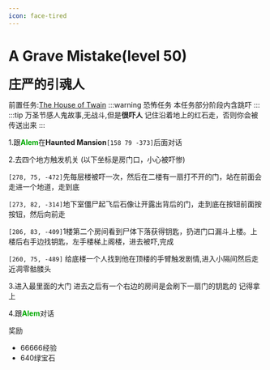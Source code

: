 ```yaml
---
icon: face-tired
---
```


# A Grave Mistake(level 50)
<span style="font-size: 25px;">**庄严的引魂人**</span>

前置任务:[The House of Twain](/quests/lvl41-50/level%2049%20-%20The%20House%20of%20Twain.html)
:::warning 恐怖任务
本任务部分阶段内含跳吓
:::
:::tip
万圣节感人鬼故事,无战斗,但是**很吓人**
记住沿着地上的红石走，否则你会被传送出来
:::

1.跟<font color=00AA00>**Alem**</font>在**Haunted Mansion**`[158 79 -373]`后面对话

2.去四个地方触发机关 (以下坐标是房门口，小心被吓惨)

`[278, 75, -472]`先每层楼被吓一次，然后在二楼有一扇打不开的门，站在前面会走进一个地道，走到底

`[273, 82, -314]`地下室僵尸起飞后石像让开露出背后的门，走到底在按钮前面按按钮，然后向前走

`[286, 83, -409]`1楼第二个房间看到尸体下落获得钥匙，扔进门口漏斗上楼。上楼后右手边找钥匙，左手楼梯上阁楼，进去被吓,完成

`[260, 75, -489]` 给底楼一个人找到他在顶楼的手臂触发剧情,进入小隔间然后走近凋零骷髅头

3.进入最里面的大门 进去之后有一个右边的房间是会刷下一扇门的钥匙的 记得拿上

4.跟<font color=00AA00>**Alem**</font>对话

奖励 
+ 66666经验
+ 640绿宝石
